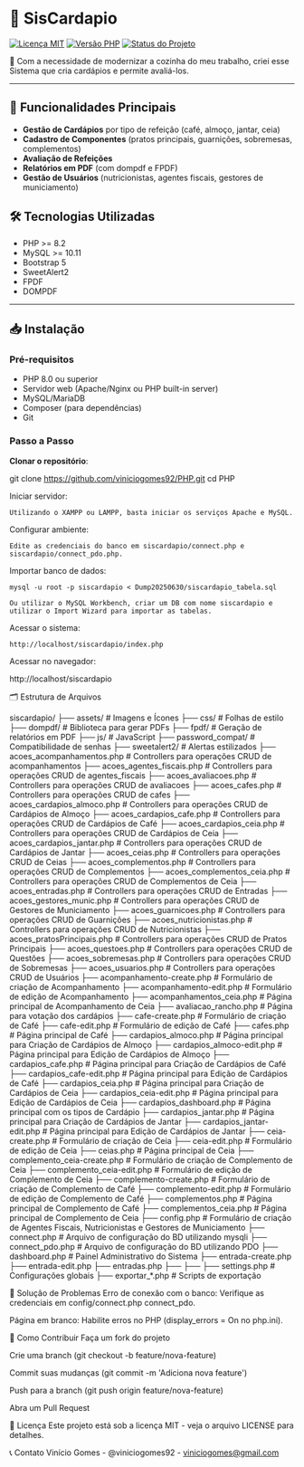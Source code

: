 # 🚀 SisCardapio

[![Licença MIT](https://img.shields.io/badge/license-MIT-blue.svg)](LICENSE)
[![Versão PHP](https://img.shields.io/badge/PHP-%3E%3D8.0-777BB4?logo=php)](https://php.net/)
[![Status do Projeto](https://img.shields.io/badge/status-Em%20Desenvolvimento-yellow)](https://github.com/seu-usuario/seu-repositorio)

📝 Com a necessidade de modernizar a cozinha do meu trabalho, criei esse Sistema que cria cardápios e permite avaliá-los.

---

## 🌟 Funcionalidades Principais
- **Gestão de Cardápios** por tipo de refeição (café, almoço, jantar, ceia)
- **Cadastro de Componentes** (pratos principais, guarnições, sobremesas, complementos)
- **Avaliação de Refeições**
- **Relatórios em PDF** (com dompdf e FPDF)
- **Gestão de Usuários** (nutricionistas, agentes fiscais, gestores de municiamento)

## 🛠️ Tecnologias Utilizadas
- PHP >= 8.2
- MySQL >= 10.11
- Bootstrap 5
- SweetAlert2
- FPDF
- DOMPDF
---

## 📥 Instalação

### Pré-requisitos
- PHP 8.0 ou superior
- Servidor web (Apache/Nginx ou PHP built-in server)
- MySQL/MariaDB
- Composer (para dependências)
- Git

### Passo a Passo

**Clonar o repositório**:
   
   git clone https://github.com/viniciogomes92/PHP.git
   cd PHP


Iniciar servidor:

	Utilizando o XAMPP ou LAMPP, basta iniciar os serviços Apache e MySQL.

Configurar ambiente:

	Edite as credenciais do banco em siscardapio/connect.php e siscardapio/connect_pdo.php.

Importar banco de dados:

	mysql -u root -p siscardapio < Dump20250630/siscardapio_tabela.sql

	Ou utilizar o MySQL Workbench, criar um DB com nome siscardapio e utilizar o Import Wizard para importar as tabelas.

Acessar o sistema:

	http://localhost/siscardapio/index.php

Acessar no navegador:

http://localhost/siscardapio

🗂️ Estrutura de Arquivos

siscardapio/
├── assets/            # Imagens e Ícones
├── css/               # Folhas de estilo
├── dompdf/            # Biblioteca para gerar PDFs
├── fpdf/              # Geração de relatórios em PDF
├── js/                # JavaScript
├── password_compat/   # Compatibilidade de senhas
├── sweetalert2/       # Alertas estilizados
├── acoes_acompanhamentos.php		# Controllers para operações CRUD de acompanhamentos
├── acoes_agentes_fiscais.php		# Controllers para operações CRUD de agentes_fiscais
├── acoes_avaliacoes.php		# Controllers para operações CRUD de avaliacoes
├── acoes_cafes.php			# Controllers para operações CRUD de cafes
├── acoes_cardapios_almoco.php		# Controllers para operações CRUD de Cardápios de Almoço
├── acoes_cardapios_cafe.php		# Controllers para operações CRUD de Cardápios de Café
├── acoes_cardapios_ceia.php		# Controllers para operações CRUD de Cardápios de Ceia
├── acoes_cardapios_jantar.php 	# Controllers para operações CRUD de Cardápios de Jantar
├── acoes_ceias.php			# Controllers para operações CRUD de Ceias
├── acoes_complementos.php		# Controllers para operações CRUD de Complementos
├── acoes_complementos_ceia.php	# Controllers para operações CRUD de Complementos de Ceia
├── acoes_entradas.php			# Controllers para operações CRUD de Entradas
├── acoes_gestores_munic.php		# Controllers para operações CRUD de Gestores de Municiamento
├── acoes_guarnicoes.php		# Controllers para operações CRUD de Guarnições
├── acoes_nutricionistas.php		# Controllers para operações CRUD de Nutricionistas
├── acoes_pratosPrincipais.php		# Controllers para operações CRUD de Pratos Principais
├── acoes_questoes.php			# Controllers para operações CRUD de Questões
├── acoes_sobremesas.php		# Controllers para operações CRUD de Sobremesas
├── acoes_usuarios.php			# Controllers para operações CRUD de Usuários
├── acompanhamento-create.php		# Formulário de criação de Acompanhamento
├── acompanhamento-edit.php		# Formulário de edição de Acompanhamento
├── acompanhamentos_ceia.php        	# Página principal de Acompanhamento de Ceia
├── avaliacao_rancho.php		# Página para votação dos cardápios
├── cafe-create.php			# Formulário de criação de Café
├── cafe-edit.php			# Formulário de edição de Café
├── cafes.php				# Página principal de Café
├── cardapios_almoco.php		# Página principal para Criação de Cardápios de Almoço
├── cardapios_almoco-edit.php		# Página principal para Edição de Cardápios de Almoço
├── cardapios_cafe.php			# Página principal para Criação de Cardápios de Café
├── cardapios_cafe-edit.php		# Página principal para Edição de Cardápios de Café
├── cardapios_ceia.php			# Página principal para Criação de Cardápios de Ceia
├── cardapios_ceia-edit.php		# Página principal para Edição de Cardápios de Ceia
├── cardapios_dashboard.php		# Página principal com os tipos de Cardápio
├── cardapios_jantar.php		# Página principal para Criação de Cardápios de Jantar
├── cardapios_jantar-edit.php		# Página principal para Edição de Cardápios de Jantar
├── ceia-create.php			# Formulário de criação de Ceia
├── ceia-edit.php			# Formulário de edição de Ceia
├── ceias.php				# Página principal de Ceia
├── complemento_ceia-create.php	# Formulário de criação de Complemento de Ceia
├── complemento_ceia-edit.php		# Formulário de edição de Complemento de Ceia
├── complemento-create.php		# Formulário de criação de Complemento de Café
├── complemento-edit.php		# Formulário de edição de Complemento de Café
├── complementos.php			# Página principal de Complemento de Café
├── complementos_ceia.php		# Página principal de Complemento de Ceia
├── config.php				# Formulário de criação de Agentes Fiscais, Nutricionistas e Gestores de Municiamento 
├── connect.php			# Arquivo de configuração do BD utilizando mysqli
├── connect_pdo.php			# Arquivo de configuração do BD utilizando PDO
├── dashboard.php			# Painel Administrativo do Sistema
├── entrada-create.php			
├── entrada-edit.php
├── entradas.php
├── 
├── 
├── settings.php       # Configurações globais
├── exportar_*.php     # Scripts de exportação

🐛 Solução de Problemas
Erro de conexão com o banco: Verifique as credenciais em config/connect.php connect_pdo.

Página em branco: Habilite erros no PHP (display_errors = On no php.ini).

🤝 Como Contribuir
Faça um fork do projeto

Crie uma branch (git checkout -b feature/nova-feature)

Commit suas mudanças (git commit -m 'Adiciona nova feature')

Push para a branch (git push origin feature/nova-feature)

Abra um Pull Request

📜 Licença
Este projeto está sob a licença MIT - veja o arquivo LICENSE para detalhes.

📞 Contato
Vinício Gomes - @viniciogomes92 - viniciogomes@gmail.com